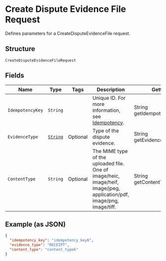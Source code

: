 
# Create Dispute Evidence File Request

Defines parameters for a CreateDisputeEvidenceFile request.

## Structure

`CreateDisputeEvidenceFileRequest`

## Fields

| Name | Type | Tags | Description | Getter |
|  --- | --- | --- | --- | --- |
| `IdempotencyKey` | `String` |  | Unique ID. For more information,<br>see [Idempotency](https://developer.squareup.com/docs/working-with-apis/idempotency). | String getIdempotencyKey() |
| `EvidenceType` | [`String`](/doc/models/dispute-evidence-type.md) | Optional | Type of the dispute evidence. | String getEvidenceType() |
| `ContentType` | `String` | Optional | The MIME type of the uploaded file.<br>One of image/heic, image/heif, image/jpeg, application/pdf,  image/png, image/tiff. | String getContentType() |

## Example (as JSON)

```json
{
  "idempotency_key": "idempotency_key6",
  "evidence_type": "RECEIPT",
  "content_type": "content_type6"
}
```

